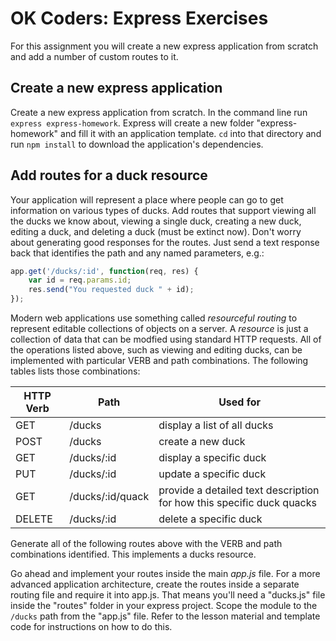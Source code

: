 OK Coders: Express Exercises
====================================

For this assignment you will create a new express application from scratch and add a number of custom routes to it.

## Create a new express application

Create a new express application from scratch. In the command line run `express express-homework`. Express will create a new folder "express-homework" and fill it with an application template. `cd` into that directory and run `npm install` to download the application's dependencies.

## Add routes for a duck resource

Your application will represent a place where people can go to get information on various types of ducks. Add routes that support viewing all the ducks we know about, viewing a single duck, creating a new duck, editing a duck, and deleting a duck (must be extinct now). Don't worry about generating good responses for the routes. Just send a text response back that identifies the path and any named parameters, e.g.:

```js
app.get('/ducks/:id', function(req, res) {
	var id = req.params.id;
	res.send("You requested duck " + id);
});
```

Modern web applications use something called *resourceful routing* to represent editable collections of objects on a server. A *resource* is just a collection of data that can be modfied using standard HTTP requests. All of the operations listed above, such as viewing and editing ducks, can be implemented with particular VERB and path combinations. The following tables lists those combinations:

<table>
<thead>
<tr>
<th>HTTP Verb</th>
<th>Path</th>
<th>Used for</th>
</tr>
</thead>
<tbody>
<tr>
<td>GET</td>
<td>/ducks</td>
<td>display a list of all ducks</td>
</tr>
<tr>
<td>POST</td>
<td>/ducks</td>
<td>create a new duck</td>
</tr>
<tr>
<td>GET</td>
<td>/ducks/:id</td>
<td>display a specific duck</td>
</tr>
<tr>
<td>PUT</td>
<td>/ducks/:id</td>
<td>update a specific duck</td>
</tr>
<tr>
<td>GET</td>
<td>/ducks/:id/quack</td>
<td>provide a detailed text description for how this specific duck quacks</td>
</tr>
<tr>
<td>DELETE</td>
<td>/ducks/:id</td>
<td>delete a specific duck</td>
</tr>
</tbody>
</table>

Generate all of the following routes above with the VERB and path combinations identified. This implements a ducks resource.

Go ahead and implement your routes inside the main *app.js* file. For a more advanced application architecture, create the routes inside a separate routing file and require it into app.js. That means you'll need a "ducks.js" file inside the "routes" folder in your express project. Scope the module to the `/ducks` path from the "app.js" file. Refer to the lesson material and template code for instructions on how to do this.
